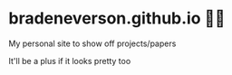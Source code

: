 # bradeneverson.github.io 🦾🤯
My personal site to show off projects/papers

It'll be a plus if it looks pretty too
